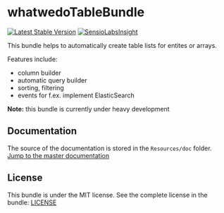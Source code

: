 # whatwedoTableBundle
[![Latest Stable Version](https://poser.pugx.org/whatwedo/core-bundle/v/stable)](https://packagist.org/packages/whatwedo/core-bundle)
[![SensioLabsInsight](https://insight.sensiolabs.com/projects/8d9abdb9-0543-4610-bf06-7ff8a08532f4/mini.png)](https://insight.sensiolabs.com/projects/8d9abdb9-0543-4610-bf06-7ff8a08532f4)

This bundle helps to automatically create table lists for entites or arrays.

Features include:

- column builder
- automatic query builder
- sorting, filtering
- events for f.ex. implement ElasticSearch

**Note:** this bundle is currently under heavy development

## Documentation

The source of the documentation is stored in the `Resources/doc` folder. [Jump to the master documentation](Resources/doc/index.md)

## License

This bundle is under the MIT license. See the complete license in the bundle: [LICENSE](LICENSE)

